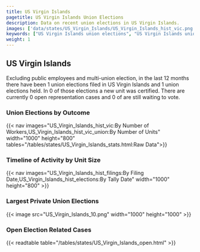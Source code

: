 ```yaml
---
title: US Virgin Islands
pagetitle: US Virgin Islands Union Elections
description: Data on recent union elections in US Virgin Islands.
images: ['data/states/US_Virgin_Islands/US_Virgin_Islands_hist_vic.png', 'data/states/US_Virgin_Islands/US_Virgin_Islands_hist_size.png', 'data/states/US_Virgin_Islands/US_Virgin_Islands_10.png']
keywords: ["US Virgin Islands union elections", "US Virgin Islands unions","Union elections"]
weight: 1
---
```

##  US Virgin Islands

Excluding public employees and multi-union election, in the last 12 months there have been 1 union elections filed in US Virgin Islands and 1 union elections held. In 0 of those elections a new unit was certified. There are currently 0 open representation cases and 0 of are still waiting to vote.

### Union Elections by Outcome
{{< nav images="US_Virgin_Islands_hist_vic:By Number of Workers,US_Virgin_Islands_hist_vic_union:By Number of Units" width="1000" height="800" tables="/tables/states/US_Virgin_Islands_stats.html:Raw Data">}}

### Timeline of Activity by Unit Size
{{< nav images="US_Virgin_Islands_hist_filings:By Filing Date,US_Virgin_Islands_hist_elections:By Tally Date" width="1000" height="800" >}}

### Largest Private Union Elections
{{< image src="US_Virgin_Islands_10.png" width="1000" height="1000"  >}}

### Open Election Related Cases
{{< readtable table="/tables/states/US_Virgin_Islands_open.html" >}}

